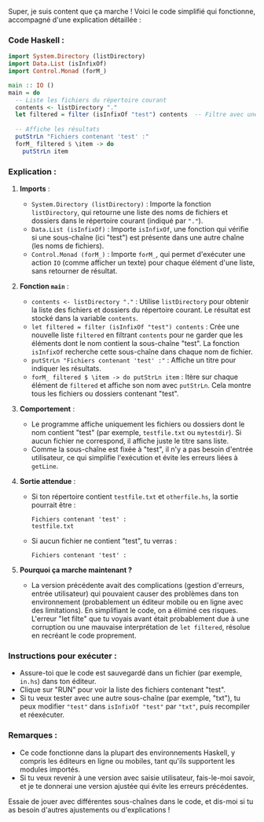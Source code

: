 Super, je suis content que ça marche ! Voici le code simplifié qui fonctionne, accompagné d'une explication détaillée :

### Code Haskell :

```haskell
import System.Directory (listDirectory)
import Data.List (isInfixOf)
import Control.Monad (forM_)

main :: IO ()
main = do
  -- Liste les fichiers du répertoire courant
  contents <- listDirectory "."
  let filtered = filter (isInfixOf "test") contents  -- Filtre avec une sous-chaîne fixe "test"
  
  -- Affiche les résultats
  putStrLn "Fichiers contenant 'test' :"
  forM_ filtered $ \item -> do
    putStrLn item
```

### Explication :

1. **Imports** :
   - `System.Directory (listDirectory)` : Importe la fonction `listDirectory`, qui retourne une liste des noms de fichiers et dossiers dans le répertoire courant (indiqué par `"."`).
   - `Data.List (isInfixOf)` : Importe `isInfixOf`, une fonction qui vérifie si une sous-chaîne (ici "test") est présente dans une autre chaîne (les noms de fichiers).
   - `Control.Monad (forM_)` : Importe `forM_`, qui permet d'exécuter une action `IO` (comme afficher un texte) pour chaque élément d'une liste, sans retourner de résultat.

2. **Fonction `main`** :
   - `contents <- listDirectory "."` : Utilise `listDirectory` pour obtenir la liste des fichiers et dossiers du répertoire courant. Le résultat est stocké dans la variable `contents`.
   - `let filtered = filter (isInfixOf "test") contents` : Crée une nouvelle liste `filtered` en filtrant `contents` pour ne garder que les éléments dont le nom contient la sous-chaîne "test". La fonction `isInfixOf` recherche cette sous-chaîne dans chaque nom de fichier.
   - `putStrLn "Fichiers contenant 'test' :"` : Affiche un titre pour indiquer les résultats.
   - `forM_ filtered $ \item -> do putStrLn item` : Itère sur chaque élément de `filtered` et affiche son nom avec `putStrLn`. Cela montre tous les fichiers ou dossiers contenant "test".

3. **Comportement** :
   - Le programme affiche uniquement les fichiers ou dossiers dont le nom contient "test" (par exemple, `testfile.txt` ou `mytestdir`). Si aucun fichier ne correspond, il affiche juste le titre sans liste.
   - Comme la sous-chaîne est fixée à "test", il n'y a pas besoin d'entrée utilisateur, ce qui simplifie l'exécution et évite les erreurs liées à `getLine`.

4. **Sortie attendue** :
   - Si ton répertoire contient `testfile.txt` et `otherfile.hs`, la sortie pourrait être :
     ```
     Fichiers contenant 'test' :
     testfile.txt
     ```
   - Si aucun fichier ne contient "test", tu verras :
     ```
     Fichiers contenant 'test' :
     ```

5. **Pourquoi ça marche maintenant ?**
   - La version précédente avait des complications (gestion d'erreurs, entrée utilisateur) qui pouvaient causer des problèmes dans ton environnement (probablement un éditeur mobile ou en ligne avec des limitations). En simplifiant le code, on a éliminé ces risques. L'erreur "let filte" que tu voyais avant était probablement due à une corruption ou une mauvaise interprétation de `let filtered`, résolue en recréant le code proprement.

### Instructions pour exécuter :
- Assure-toi que le code est sauvegardé dans un fichier (par exemple, `in.hs`) dans ton éditeur.
- Clique sur "RUN" pour voir la liste des fichiers contenant "test".
- Si tu veux tester avec une autre sous-chaîne (par exemple, "txt"), tu peux modifier `"test"` dans `isInfixOf "test"` par `"txt"`, puis recompiler et réexécuter.

### Remarques :
- Ce code fonctionne dans la plupart des environnements Haskell, y compris les éditeurs en ligne ou mobiles, tant qu'ils supportent les modules importés.
- Si tu veux revenir à une version avec saisie utilisateur, fais-le-moi savoir, et je te donnerai une version ajustée qui évite les erreurs précédentes.

Essaie de jouer avec différentes sous-chaînes dans le code, et dis-moi si tu as besoin d'autres ajustements ou d'explications !
